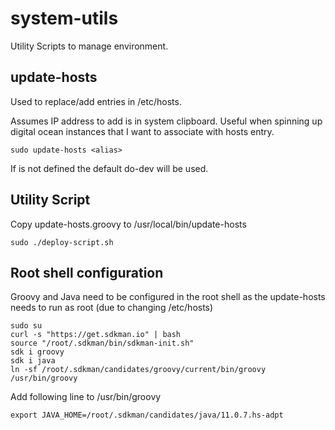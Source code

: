 # system-utils

Utility Scripts to manage environment.

## update-hosts
Used to replace/add entries in /etc/hosts.

Assumes IP address to add is in system clipboard. Useful when spinning up digital ocean instances that I want to associate with hosts entry.

```
sudo update-hosts <alias>
```

If <alias> is not defined the default do-dev will be used.

## Utility Script

Copy update-hosts.groovy to /usr/local/bin/update-hosts

```shell script
sudo ./deploy-script.sh
```
## Root shell configuration
Groovy and Java need to be configured in the root shell as the update-hosts needs to run as root (due to changing /etc/hosts)

```shell script
sudo su
curl -s "https://get.sdkman.io" | bash
source "/root/.sdkman/bin/sdkman-init.sh"
sdk i groovy
sdk i java
ln -sf /root/.sdkman/candidates/groovy/current/bin/groovy /usr/bin/groovy
```

Add following line to /usr/bin/groovy
```
export JAVA_HOME=/root/.sdkman/candidates/java/11.0.7.hs-adpt
```